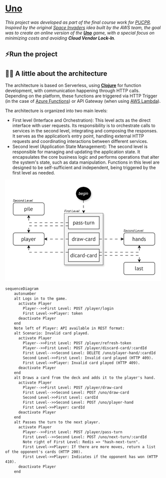 # [Uno](https://en.wikipedia.org/wiki/Uno_(card_game))

_This project was developed as part of the final course work for [PUCPR](https://www.pucpr.br). Inspired by the original [Space Invaders](https://jay-ithiel.github.io/space_invaders) idea built by the AWS team, the goal was to create an online version of the [**Uno**](https://en.wikipedia.org/wiki/Uno_(card_game)) game, with a special focus on minimizing costs and avoiding **Cloud Vendor Lock-In**._

## ⚡️Run the project

## 👨‍🎓 A little about the architecture

The architecture is based on Serverless, using [**Clojure**](https://clojure.org) for function development, with communication happening through HTTP calls. Depending on the platform, these functions are triggered via HTTP Trigger (in the case of [Azure Functions](https://azure.microsoft.com/en-us/products/functions)) or API Gateway (when using [AWS Lambda](https://aws.amazon.com/pt/pm/lambda)).

The architecture is organized into two main levels:

- First level (Interface and Orchestration):
This level acts as the direct interface with user requests. Its responsibility is to orchestrate calls to services in the second level, integrating and composing the responses. It serves as the application’s entry point, handling external HTTP requests and coordinating interactions between different services.
- Second level (Application State Management):
The second level is responsible for managing and updating the application state. It encapsulates the core business logic and performs operations that alter the system's state, such as data manipulation. Functions in this level are designed to be self-sufficient and independent, being triggered by the first level as needed.

<p align="center">
  <img src="architecture-1.svg" alt="Alt text">
</p>

```mermaid
sequenceDiagram
    autonumber
    alt Logs in to the game.
      activate Player
        Player-->>First Level: POST /player/login
        First Level->>Player: token
      deactivate Player
    end
    Note left of Player: API available in REST format:
    alt Scenario: Invalid card played.
      activate Player
        Player-->>First Level: POST /player/refresh-token
        Player-->>First Level: POST /player/discard-card/:cardId
        First Level-->>Second Level: DELETE /uno/player-hand/:cardId
        Second Level->>First Level: Invalid card played (HTTP 409).
        First Level->>Player: Invalid card played (HTTP 409).
      deactivate Player
    end
    alt Draws a card from the deck and adds it to the player's hand.
      activate Player
        Player-->>First Level: POST /player/draw-card
        First Level-->>Second Level: POST /uno/draw-card
        Second Level->>First Level: cardId
        First Level-->>Second Level: POST /uno/player-hand
        First Level->>Player: cardId
      deactivate Player
    end
    alt Passes the turn to the next player.
      activate Player
        Player-->>First Level: POST /player/pass-turn
        First Level-->>Second Level: POST /uno/next-turn/:cardId
        Note right of First Level: Redis => "hash-next-turn".
        First Level->>Player: If there are more moves, return a list of the opponent's cards (HTTP 200).
        First Level->>Player: Indicates if the opponent has won (HTTP 410).
      deactivate Player
    end
```
